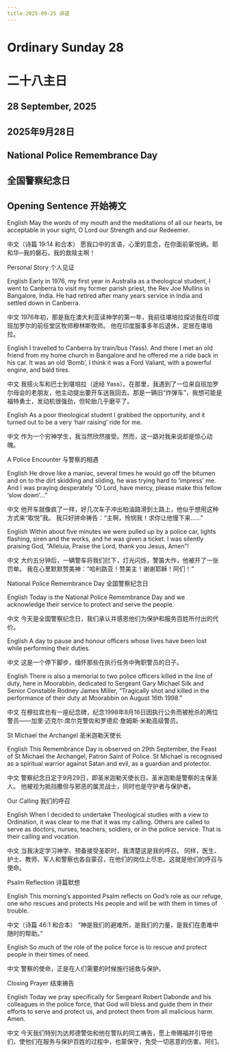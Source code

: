 ```yaml
---
title:2025-09-25 讲道
---
```

# Ordinary Sunday 28
# 二十八主日

## 28 September, 2025
## 2025年9月28日

## National Police Remembrance Day
## 全国警察纪念日

## Opening Sentence 开始祷文

English
May the words of my mouth and the meditations of all our hearts, be acceptable in your sight, O Lord our Strength and our Redeemer.

中文（诗篇 19:14 和合本）
愿我口中的言语，心里的意念，在你面前蒙悦纳。耶和华─我的磐石，我的救赎主啊！

Personal Story 个人见证

English
Early in 1976, my first year in Australia as a theological student, I went to Canberra to visit my former parish priest, the Rev Joe Mullins in Bangalore, India.
He had retired after many years service in India and settled down in Canberra.

中文
1976年初，那是我在澳大利亚读神学的第一年，我前往堪培拉探访我在印度班加罗尔的前任堂区牧师穆林斯牧师。
他在印度服事多年后退休，定居在堪培拉。

English
I travelled to Canberra by train/bus (Yass). And there I met an old friend from my home church in Bangalore and he offered me a ride back in his car. It was an old ‘Bomb’, I think it was a Ford Valiant, with a powerful engine, and bald tires.

中文
我搭火车和巴士到堪培拉（途经 Yass）。在那里，我遇到了一位来自班加罗尔母会的老朋友，他主动提出要开车送我回去。那是一辆旧“炸弹车”，我想可能是福特勇士，发动机很强劲，但轮胎几乎磨平了。

English
As a poor theological student I grabbed the opportunity, and it turned out to be a very ‘hair raising’ ride for me.

中文
作为一个穷神学生，我当然欣然接受。然而，这一路对我来说却是惊心动魄。

A Police Encounter 与警察的相遇

English
He drove like a maniac, several times he would go off the bitumen and on to the dirt skidding and sliding, he was trying hard to ‘impress’ me.
And I was praying desperately “O Lord, have mercy, please make this fellow ‘slow down’…”

中文
他开车就像疯了一样，好几次车子冲出柏油路滑到土路上，他似乎想用这种方式来“取悦”我。
我只好拼命祷告：“主啊，怜悯我！求你让他慢下来……”

English
Within about five minutes we were pulled up by a police car, lights flashing, siren and the works, and he was given a ticket.
I was silently praising God, “Alleluia, Praise the Lord, thank you Jesus, Amen”!

中文
大约五分钟后，一辆警车将我们拦下，灯光闪烁，警笛大作，他被开了一张罚单。
我在心里默默赞美神：“哈利路亚！赞美主！谢谢耶稣！阿们！”

National Police Remembrance Day 全国警察纪念日

English
Today is the National Police Remembrance Day and we acknowledge their service to protect and serve the people.

中文
今天是全国警察纪念日，我们承认并感恩他们为保护和服务百姓所付出的代价。

English
A day to pause and honour officers whose lives have been lost while performing their duties.

中文
这是一个停下脚步，缅怀那些在执行任务中殉职警员的日子。

English
There is also a memorial to two police officers killed in the line of duty, here in Moorabbin, dedicated to Sergeant Gary Michael Silk and Senior Constable Rodney James Miller, “Tragically shot and killed in the performance of their duty at Moorabbin on August 16th 1998.”

中文
在穆拉宾也有一座纪念碑，纪念1998年8月16日因执行公务而被枪杀的两位警员——加里·迈克尔·席尔克警佐和罗德尼·詹姆斯·米勒高级警员。

St Michael the Archangel 圣米迦勒天使长

English
This Remembrance Day is observed on 29th September, the Feast of St Michael the Archangel, Patron Saint of Police.
St Michael is recognised as a spiritual warrior against Satan and evil, as a guardian and protector.

中文
警察纪念日定于9月29日，即圣米迦勒天使长日。圣米迦勒是警察的主保圣人。
他被视为抵挡撒但与邪恶的属灵战士，同时也是守护者与保护者。

Our Calling 我们的呼召

English
When I decided to undertake Theological studies with a view to Ordination, it was clear to me that it was my calling.
Others are called to serve as doctors, nurses, teachers, soldiers, or in the police service. That is their calling and vocation.

中文
当我决定学习神学、预备接受圣职时，我清楚这是我的呼召。
同样，医生、护士、教师、军人和警察也各自蒙召，在他们的岗位上尽忠。这就是他们的呼召与使命。

Psalm Reflection 诗篇默想

English
This morning’s appointed Psalm reflects on God’s role as our refuge, one who rescues and protects His people and will be with them in times of trouble.

中文（诗篇 46:1 和合本）
“神是我们的避难所，是我们的力量，是我们在患难中随时的帮助。”

English
So much of the role of the police force is to rescue and protect people in their times of need.

中文
警察的使命，正是在人们需要的时候施行拯救与保护。

Closing Prayer 结束祷告

English
Today we pray specifically for Sergeant Robert Dabonde and his colleagues in the police force, that God will bless and guide them in their efforts to serve and protect us, and protect them from all malicious harm. Amen.

中文
今天我们特别为达邦德警佐和他在警队的同工祷告，愿上帝赐福并引导他们，使他们在服务与保护百姓的过程中，也蒙保守，免受一切恶意的伤害。阿们。
